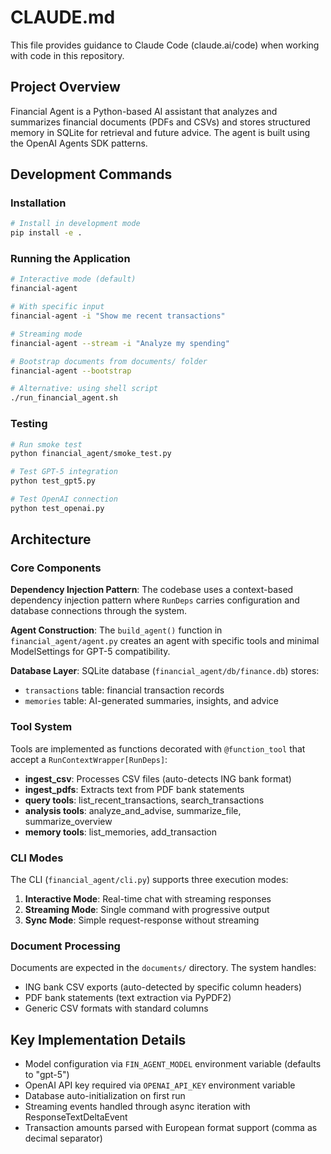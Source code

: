 # CLAUDE.md

This file provides guidance to Claude Code (claude.ai/code) when working with code in this repository.

## Project Overview

Financial Agent is a Python-based AI assistant that analyzes and summarizes financial documents (PDFs and CSVs) and stores structured memory in SQLite for retrieval and future advice. The agent is built using the OpenAI Agents SDK patterns.

## Development Commands

### Installation
```bash
# Install in development mode
pip install -e .
```

### Running the Application
```bash
# Interactive mode (default)
financial-agent

# With specific input
financial-agent -i "Show me recent transactions"

# Streaming mode
financial-agent --stream -i "Analyze my spending"

# Bootstrap documents from documents/ folder
financial-agent --bootstrap

# Alternative: using shell script
./run_financial_agent.sh
```

### Testing
```bash
# Run smoke test
python financial_agent/smoke_test.py

# Test GPT-5 integration
python test_gpt5.py

# Test OpenAI connection
python test_openai.py
```

## Architecture

### Core Components

**Dependency Injection Pattern**: The codebase uses a context-based dependency injection pattern where `RunDeps` carries configuration and database connections through the system.

**Agent Construction**: The `build_agent()` function in `financial_agent/agent.py` creates an agent with specific tools and minimal ModelSettings for GPT-5 compatibility.

**Database Layer**: SQLite database (`financial_agent/db/finance.db`) stores:
- `transactions` table: financial transaction records
- `memories` table: AI-generated summaries, insights, and advice

### Tool System

Tools are implemented as functions decorated with `@function_tool` that accept a `RunContextWrapper[RunDeps]`:
- **ingest_csv**: Processes CSV files (auto-detects ING bank format)
- **ingest_pdfs**: Extracts text from PDF bank statements
- **query tools**: list_recent_transactions, search_transactions
- **analysis tools**: analyze_and_advise, summarize_file, summarize_overview
- **memory tools**: list_memories, add_transaction

### CLI Modes

The CLI (`financial_agent/cli.py`) supports three execution modes:
1. **Interactive Mode**: Real-time chat with streaming responses
2. **Streaming Mode**: Single command with progressive output
3. **Sync Mode**: Simple request-response without streaming

### Document Processing

Documents are expected in the `documents/` directory. The system handles:
- ING bank CSV exports (auto-detected by specific column headers)
- PDF bank statements (text extraction via PyPDF2)
- Generic CSV formats with standard columns

## Key Implementation Details

- Model configuration via `FIN_AGENT_MODEL` environment variable (defaults to "gpt-5")
- OpenAI API key required via `OPENAI_API_KEY` environment variable
- Database auto-initialization on first run
- Streaming events handled through async iteration with ResponseTextDeltaEvent
- Transaction amounts parsed with European format support (comma as decimal separator)